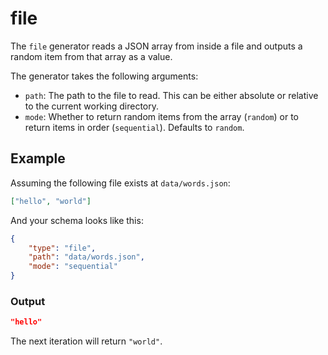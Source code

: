 # file

The `file` generator reads a JSON array from inside a file and outputs
a random item from that array as a value.

The generator takes the following arguments:

-   `path`: The path to the file to read. This can be either absolute or
    relative to the current working directory.
-   `mode`: Whether to return random items from the array (`random`) or
    to return items in order (`sequential`). Defaults to `random`.

## Example

Assuming the following file exists at `data/words.json`:

```json
["hello", "world"]
```

And your schema looks like this:

```json
{
    "type": "file",
    "path": "data/words.json",
    "mode": "sequential"
}
```

### Output

```json
"hello"
```

The next iteration will return `"world"`.
